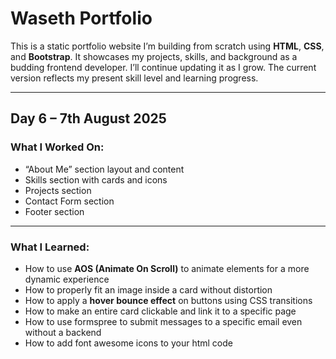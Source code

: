 # Waseth Portfolio

This is a static portfolio website I’m building from scratch using **HTML**, **CSS**, and **Bootstrap**. It showcases my projects, skills, and background as a budding frontend developer. I’ll continue updating it as I grow. The current version reflects my present skill level and learning progress.

---

##  Day 6 – 7th August 2025

###  What I Worked On:
- “About Me” section layout and content
- Skills section with cards and icons
- Projects section
- Contact Form section
- Footer section

---

###  What I Learned:
- How to use **AOS (Animate On Scroll)** to animate elements for a more dynamic experience
- How to properly fit an image inside a card without distortion
- How to apply a **hover bounce effect** on buttons using CSS transitions
- How to make an entire card clickable and link it to a specific page
- How to use formspree to submit messages to a specific email even without a backend
- How to add font awesome icons to your html code
